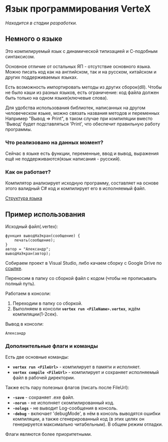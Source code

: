 # Язык программирования VerteX

_Находится в стадии разработки._

## Немного о языке

Это компилируемый язык с динамической типизацией и С-подобным синтаксисом.

Основное отличие от остальных ЯП - отсутствие основного языка.
Можно писать код как на английском, так и на русском, китайском и других поддерживаемых языках.

Есть возможность импортировать методы из других сборок(dll).
Чтобы не было каши из разных языков, есть ограничение: код файла должен быть только на одном языке(ключевые слова).

Для удобства использования библиотек, написанных на другом человеческом языке, можно связать названия методов и переменных
Например "Вывод => Print", в таком случае при компиляции вместо 'Вывод' будет подставляться 'Print', что обеспечит правильную работу программы.

### Что реализовано на данных момент?

Сейчас в языке есть функции, переменные, ввод и вывод, выражения ещё не поддерживаются(язык написания - русский).


### Как он работает?

Компилятор анализирует исходную программу, составляет на основе этого валидный C# код и компилирует его в исполняемый файл.

[Структура языка](https://github.com/VerZsuT/VerteX/wiki/Структура-языка)

## Пример использования

Исходный файл(.vertex):
```
функция выводНаЭкран(сообщение) {
	печать(сообщение);
}
автор = "Александр";
выводНаЭкран(автор);
```

Cобираем проект в Visual Studio, либо качаем сборку с Google Drive по [ссылке](https://drive.google.com/open?id=1fm7YnVvtONoAvic5Nkr7Gg8WaNhnMP73).

Переносим в папку со сборкой файл с кодом (чтобы не прописывать полный путь).

Работаем в консоли:
1. Переходим в папку со сборкой. 
2. Выполняем в консоли **`vertex run <FileName>.vertex`**, ждём компиляции(1-2сек).

Вывод в консоли:
```
Александр
```

### Дополнительные флаги и команды

Есть две основные команды:
* **`vertex run <FileUrl>`** - компилирует в памяти и исполняет.
* **`vertex compile <FileUrl>`** - компилирует и сохраняет исполняемый файл в рабочей директории.

Также есть пару полезных флагов (писать после FileUrl):
* **`-save`** - сохраняет .exe файл.
* **`-norun`** - не исполняет скомпилированный код.
* **`-nologs`** - не выводит Log-сообщения в консоль.
* **`-debug`** - включает 'debugMode', в нём в консоль выводятся ошибки компиляции, а также сгенерированный код (в этих целях он генерируется максимально читабельным). В общем режим отладки.

Флаги являются более приоритетными.
